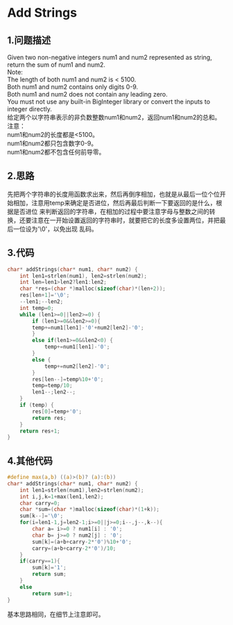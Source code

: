 Add Strings
======

1.问题描述
---

Given two non-negative integers num1 and num2 represented as string, return the sum of num1 and num2.<br>
Note: <br>
The length of both num1 and num2 is < 5100.<br>
Both num1 and num2 contains only digits 0-9.<br>
Both num1 and num2 does not contain any leading zero.<br>
You must not use any built-in BigInteger library or convert the inputs to integer directly.<br>
给定两个以字符串表示的非负数整数num1和num2，返回num1和num2的总和。<br>
注意：<br>
num1和num2的长度都是<5100。<br>
num1和num2都只包含数字0-9。<br>
num1和num2都不包含任何前导零。<br>

2.思路
---

先把两个字符串的长度用函数求出来，然后再倒序相加，也就是从最后一位个位开始相加，注意用temp来确定是否进位，然后再最后判断一下要返回的是什么，根据是否进位
来判断返回的字符串，在相加的过程中要注意字母与整数之间的转换，还要注意在一开始设置返回的字符串时，就要把它的长度多设置两位，并把最后一位设为'\0'，以免出现
乱码。

3.代码
---

```c
char* addStrings(char* num1, char* num2) {
    int len1=strlen(num1), len2=strlen(num2);
    int len=len1>len2?len1:len2;
    char *res=(char *)malloc(sizeof(char)*(len+2));
    res[len+1]='\0';
    --len1;--len2;
    int temp=0;
    while (len1>=0||len2>=0) {
        if (len1>=0&&len2>=0){
        temp+=num1[len1]-'0'+num2[len2]-'0';
        }
        else if(len1>=0&&len2<0) {
            temp+=num1[len1]-'0';
        }
        else {
            temp+=num2[len2]-'0';
        }
        res[len--]=temp%10+'0';
        temp=temp/10;
        len1--;len2--;
    }
    if (temp) {
        res[0]=temp+'0';
        return res;
    }
    return res+1;
}
```

4.其他代码
----

```c
#define max(a,b) ((a)>(b)? (a):(b))
char* addStrings(char* num1, char* num2) {
    int len1=strlen(num1),len2=strlen(num2);
    int i,j,k=1+max(len1,len2);
    char carry=0;
    char *sum=(char *)malloc(sizeof(char)*(1+k));
    sum[k--]='\0';
    for(i=len1-1,j=len2-1;i>=0||j>=0;i--,j--,k--){
        char a= i>=0 ? num1[i] : '0';
        char b= j>=0 ? num2[j] : '0';
        sum[k]=(a+b+carry-2*'0')%10+'0';
        carry=(a+b+carry-2*'0')/10;
    }
    if(carry==1){
        sum[k]='1';
        return sum;
    }
    else
        return sum+1;         
}
```

基本思路相同，在细节上注意即可。
